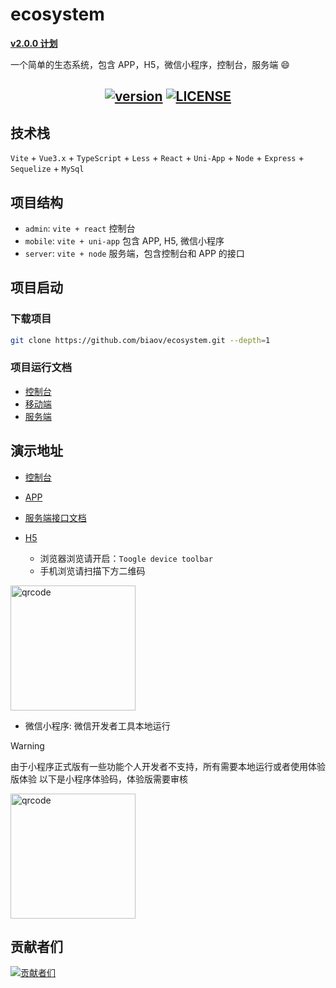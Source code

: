 # ecosystem

**[v2.0.0 计划](https://github.com/biaov/ecosystem/discussions/31)**

一个简单的生态系统，包含 APP，H5，微信小程序，控制台，服务端 😄

<h2 align="center">
  <a href="https://github.com/biaov/ecosystem"><img src="https://shields.io/github/v/release/biaov/ecosystem.svg?logo=github&label=version" alt="version" /></a>
  <a href="https://github.com/biaov/ecosystem/blob/main/LICENSE"><img src="https://img.shields.io/badge/license-MIT-green" alt="LICENSE" /></a>
</h2>

## 技术栈

`Vite` + `Vue3.x` + `TypeScript` + `Less` + `React` + `Uni-App` +  `Node` + `Express` + `Sequelize` + `MySql`

## 项目结构

- `admin`: `vite + react` 控制台
- `mobile`: `vite + uni-app` 包含 APP, H5, 微信小程序
- `server`: `vite + node` 服务端，包含控制台和 APP 的接口

## 项目启动

### 下载项目

```sh
git clone https://github.com/biaov/ecosystem.git --depth=1
```

### 项目运行文档

- [控制台](https://github.com/biaov/ecosystem/blob/main/admin/README.md)
- [移动端](https://github.com/biaov/ecosystem/blob/main/mobile/README.md)
- [服务端](https://github.com/biaov/ecosystem/blob/main/server/README.md)

## 演示地址

- [控制台](http://ecosystem.biaov.cn/admin/)
- [APP](https://github.com/biaov/ecosystem/releases)
- [服务端接口文档](https://apifox.com/apidoc/shared-668841b4-2ff4-4ac5-8674-8a2e9223f54d)
- [H5](http://ecosystem.biaov.cn/)

  - 浏览器浏览请开启：`Toogle device toolbar`
  - 手机浏览请扫描下方二维码

<img src="https://ecosystem.biaov.cn/uploads/h5-qrcode.png" width="200px" height="200px" alt="qrcode" />

- 微信小程序: 微信开发者工具本地运行

> [!WARNING]
> 由于小程序正式版有一些功能个人开发者不支持，所有需要本地运行或者使用体验版体验
> 以下是小程序体验码，体验版需要审核

<img src="https://ecosystem.biaov.cn/uploads/trial-version.png" width="200px" height="200px" alt="qrcode" />

## 贡献者们

[![贡献者们](https://contrib.rocks/image?repo=biaov/ecosystem)](https://github.com/biaov/ecosystem/graphs/contributors)
